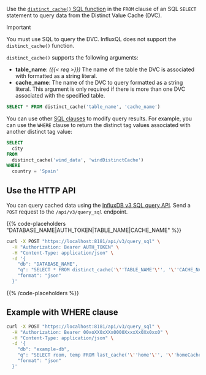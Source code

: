 
Use the [`distinct_cache()` SQL function](/influxdb3/version/reference/sql/functions/cache/#distinct_cache)
in the `FROM` clause of an SQL `SELECT` statement to query data from the
Distinct Value Cache (DVC).

> [!Important]
> You must use SQL to query the DVC.
> InfluxQL does not support the `distinct_cache()` function.

`distinct_cache()` supports the following arguments:

- **table_name**: _({{< req >}})_ The name of the table the DVC is associated with
  formatted as a string literal.
- **cache_name**: The name of the DVC to query formatted as a string literal.
  This argument is only required if there is more than one DVC associated with
  the specified table.

```sql
SELECT * FROM distinct_cache('table_name', 'cache_name')
```

You can use other [SQL clauses](/influxdb3/version/reference/sql/#statements-and-clauses)
to modify query results. For example, you can use the `WHERE` clause to return
the distinct tag values associated with another distinct tag value:

```sql
SELECT
  city
FROM
  distinct_cache('wind_data', 'windDistinctCache')
WHERE
  country = 'Spain'
```

## Use the HTTP API

You can query cached data using the [InfluxDB v3 SQL query API](/influxdb3/version/api/v3/). Send a `POST` request to the `/api/v3/query_sql` endpoint.

{{% code-placeholders "DATABASE_NAME|AUTH_TOKEN|TABLE_NAME|CACHE_NAME" %}}

```bash
curl -X POST "https://localhost:8181/api/v3/query_sql" \
  -H "Authorization: Bearer AUTH_TOKEN" \
  -H "Content-Type: application/json" \
  -d '{
    "db": "DATABASE_NAME",
    "q": "SELECT * FROM distinct_cache('\''TABLE_NAME'\'', '\''CACHE_NAME'\'')",
    "format": "json"
  }'
```

{{% /code-placeholders %}}

## Example with WHERE clause

```bash
curl -X POST "https://localhost:8181/api/v3/query_sql" \
  -H "Authorization: Bearer 00xoXX0xXXx0000XxxxXx0Xx0xx0" \
  -H "Content-Type: application/json" \
  -d '{
    "db": "example-db",
    "q": "SELECT room, temp FROM last_cache('\''home'\'', '\''homeCache'\'') WHERE room = '\''Kitchen'\''",
    "format": "json"
  }'
```
